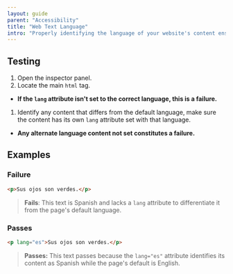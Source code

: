 ```yaml
---
layout: guide
parent: "Accessibility"
title: "Web Text Language"
intro: "Properly identifying the language of your website's content ensures Assistive Technology (AT) correctly interacts with your site. AT has great support for a wide variety of foreign languages, but will need to know when the language differs from the page's default."
---
```


## Testing

1. Open the inspector panel.
1. Locate the main ```html``` tag.
  * __If the ```lang``` attribute isn't set to the correct language, this is a failure.__
1. Identify any content that differs from the default language, make sure the content has its own ```lang``` attribute set with that language.
  * __Any alternate language content not set constitutes a failure.__

## Examples

### Failure

```html
<p>Sus ojos son verdes.</p>
```

> **Fails**: This text is Spanish and lacks a ```lang``` attribute to differentiate it from the page's default language.

### Passes

```html
<p lang="es">Sus ojos son verdes.</p>
```
> **Passes:** This text passes because the ```lang="es"``` attribute identifies its content as Spanish while the page's default is English.
